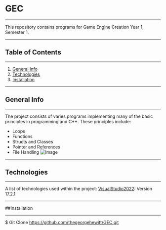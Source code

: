 # GEC
***
This repository contains programs for Game Engine Creation Year 1, Semester 1.
***
## Table of Contents
***
1. [General Info](#general-info)
2. [Technologies](#technologies)
3. [Installation](#installation)
***
## General Info
***
The project consists of varies programs implementing many of the basic principles in programming and C++. These principles include:
- Loops
- Functions
- Structs and Classes
- Pointer and References
- File Handling
![Image](https://imgur.com/sjQjdtL)
***
## Technologies
***
A list of technologies used within the project:
[VisualStudio2022](https://visualstudio.microsoft.com/): Version 17.2.1
***
##Installation
***
$ Git Clone https://github.com/thegeorgehewitt/GEC.git
